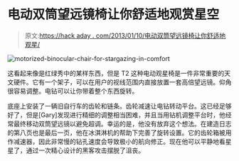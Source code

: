 # 电动双筒望远镜椅让你舒适地观赏星空

> 原文:[https://hack aday . com/2013/01/10/电动双筒望远镜椅让你舒适地观星/](https://hackaday.com/2013/01/10/motorized-binocular-chair-has-you-stargazing-in-comfort/)

![motorized-binocular-chair-for-stargazing-in-comfort](../Images/70219d195d6552ffa0e6e31d1beffaeb.png)

这看起来像是红绿秀中的某样东西，但是 T2 这种电动观星椅是一件非常重要的天文硬件。它有一个架子，可以在用户的视线范围内直接放置一套高倍望远镜。仰角很容易调整。电钻可以让你带着整个东西旋转。

底座上安装了一辆旧自行车的齿轮和链条。齿轮减速让电钻转动平台。这已经足够好了，但是[Gary]发现进行精细的调整相当困难，并且当用钻机调整平台时，他经常最终移动双筒望远镜以避免超调。幸运的是，他没有放弃这个想法。在建造日志的第八页也是最后一页，他在冰淇淋机的帮助下完善了旋转设置。它的齿轮箱被用作减速器，因此非常慢的钻孔速度会导致极小的航向修正。现在他可以平静地看星星了，通过一次精心设计的黑客攻击摆脱了沮丧。